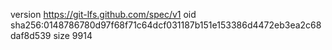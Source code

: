version https://git-lfs.github.com/spec/v1
oid sha256:0148786780d97f68f71c64dcf031187b151e153386d4472eb3ea2c68daf8d539
size 9914
